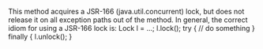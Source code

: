 This method acquires a JSR-166 (java.util.concurrent) lock, but does not release it on all exception paths out of the method. In general, the correct idiom for using a JSR-166 lock is:  Lock l = ...; l.lock(); try { // do something } finally { l.unlock(); }
